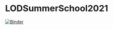 # LODSummerSchool2021

[![Binder](https://mybinder.org/badge_logo.svg)](https://mybinder.org/v2/gh/LuciaGiagnolini12/LODSummerSchool2021/HEAD)

